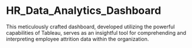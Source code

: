 # HR_Data_Analytics_Dashboard

This meticulously crafted dashboard, developed utilizing the powerful capabilities of Tableau, serves as an insightful tool for comprehending and interpreting employee attrition data within the organization.
